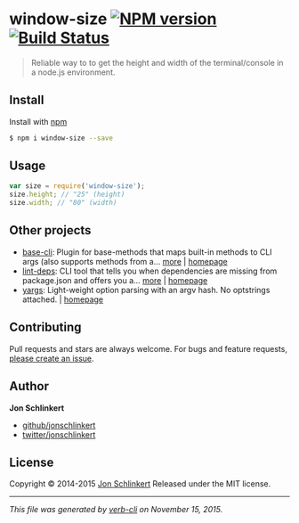 # window-size [![NPM version](https://badge.fury.io/js/window-size.svg)](http://badge.fury.io/js/window-size)  [![Build Status](https://travis-ci.org/jonschlinkert/window-size.svg)](https://travis-ci.org/jonschlinkert/window-size)

> Reliable way to to get the height and width of the terminal/console in a node.js environment.

## Install

Install with [npm](https://www.npmjs.com/)

```sh
$ npm i window-size --save
```

## Usage

```js
var size = require('window-size');
size.height; // "25" (height)
size.width; // "80" (width)
```

## Other projects

* [base-cli](https://www.npmjs.com/package/base-cli): Plugin for base-methods that maps built-in methods to CLI args (also supports methods from a… [more](https://www.npmjs.com/package/base-cli) | [homepage](https://github.com/jonschlinkert/base-cli)
* [lint-deps](https://www.npmjs.com/package/lint-deps): CLI tool that tells you when dependencies are missing from package.json and offers you a… [more](https://www.npmjs.com/package/lint-deps) | [homepage](https://github.com/jonschlinkert/lint-deps)
* [yargs](https://www.npmjs.com/package/yargs): Light-weight option parsing with an argv hash. No optstrings attached. | [homepage](https://github.com/bcoe/yargs#readme)

## Contributing

Pull requests and stars are always welcome. For bugs and feature requests, [please create an issue](https://github.com/jonschlinkert/window-size/issues/new).

## Author

**Jon Schlinkert**

+ [github/jonschlinkert](https://github.com/jonschlinkert)
+ [twitter/jonschlinkert](http://twitter.com/jonschlinkert)

## License

Copyright © 2014-2015 [Jon Schlinkert](https://github.com/jonschlinkert)
Released under the MIT license.

***

_This file was generated by [verb-cli](https://github.com/assemble/verb-cli) on November 15, 2015._